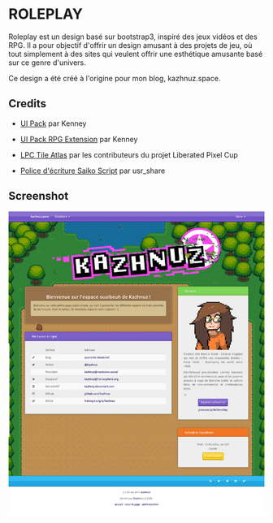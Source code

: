 # ROLEPLAY

Roleplay est un design basé sur bootstrap3, inspiré des jeux vidéos et des RPG. Il a pour objectif d'offrir un design amusant à des projets de jeu, où tout simplement à des sites qui veulent offrir une esthétique amusante basé sur ce genre d'univers.

Ce design a été créé à l'origine pour mon blog, kazhnuz.space.

## Credits

- [UI Pack](http://opengameart.org/content/ui-pack) par Kenney

- [UI Pack RPG Extension](http://opengameart.org/content/ui-pack-rpg-extension) par Kenney

- [LPC Tile Atlas](http://opengameart.org/content/lpc-tile-atlas) par les contributeurs du projet Liberated Pixel Cup

- [Police d'écriture Saiko Script](https://opengameart.org/content/the-collection-of-8-bit-fonts-for-grafx2-r2) par usr_share

## Screenshot

![Screenshot](screenshot.png)
